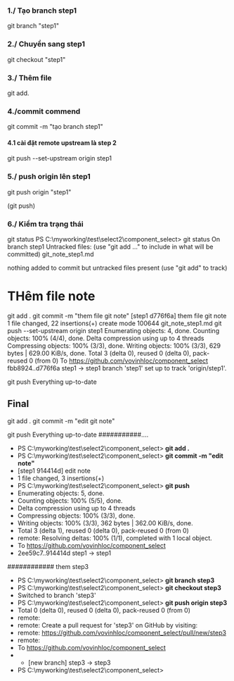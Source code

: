 ### 1./ Tạo branch step1
git branch "step1"
### 2./ Chuyển sang step1
git checkout "step1"
### 3./ Thêm file
git add.
### 4./commit commend
git commit -m "tạo branch step1"
#### 4.1 cài đặt remote upstream là step 2
git push --set-upstream origin step1
### 5./ push origin lên step1
git push origin "step1"

(git push)

### 6./ Kiểm tra trạng thái
git status
PS C:\myworking\test\select2\component_select> git status
On branch step1
Untracked files:
  (use "git add <file>..." to include in what will be committed)
        git_note_step1.md

nothing added to commit but untracked files present (use "git add" to track)

# THêm file note
git add .
git commit -m "them file git note"
[step1 d776f6a] them file git note
 1 file changed, 22 insertions(+)
 create mode 100644 git_note_step1.md
git push --set-upstream origin step1
Enumerating objects: 4, done.
Counting objects: 100% (4/4), done.
Delta compression using up to 4 threads
Compressing objects: 100% (3/3), done.
Writing objects: 100% (3/3), 629 bytes | 629.00 KiB/s, done.
Total 3 (delta 0), reused 0 (delta 0), pack-reused 0 (from 0)
To https://github.com/vovinhloc/component_select
   fbb8924..d776f6a  step1 -> step1
branch 'step1' set up to track 'origin/step1'.

git push
Everything up-to-date


## Final
git add .
git commit -m "edit git note" 


git push
Everything up-to-date
###########....
- PS C:\myworking\test\select2\component_select> **git add .**
- PS C:\myworking\test\select2\component_select> **git commit -m "edit note"**
- [step1 914414d] edit note
-  1 file changed, 3 insertions(+)
- PS C:\myworking\test\select2\component_select> **git push**
- Enumerating objects: 5, done.
- Counting objects: 100% (5/5), done.
- Delta compression using up to 4 threads
- Compressing objects: 100% (3/3), done.
- Writing objects: 100% (3/3), 362 bytes | 362.00 KiB/s, done.
- Total 3 (delta 1), reused 0 (delta 0), pack-reused 0 (from 0)
- remote: Resolving deltas: 100% (1/1), completed with 1 local object.
- To https://github.com/vovinhloc/component_select
-    2ee59c7..914414d  step1 -> step1

############ them step3
- PS C:\myworking\test\select2\component_select> **git branch step3**
- PS C:\myworking\test\select2\component_select> **git checkout step3**
- Switched to branch 'step3'
- PS C:\myworking\test\select2\component_select> **git push origin step3**
- Total 0 (delta 0), reused 0 (delta 0), pack-reused 0 (from 0)
- remote: 
- remote: Create a pull request for 'step3' on GitHub by visiting:
- remote:      https://github.com/vovinhloc/component_select/pull/new/step3
- remote:
- To https://github.com/vovinhloc/component_select
- * [new branch]      step3 -> step3
- PS C:\myworking\test\select2\component_select> 